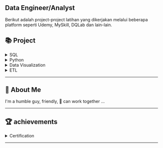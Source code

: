 ## Data Engineer/Analyst

Berikut adalah project-project latihan yang dikerjakan melalui beberapa platform seperti Udemy, MySkill, DQLab dan lain-lain.


## 📚 Project


<details><summary>SQL</summary>


+ [[📂](https://github.com/azwarerizal/own-project/tree/master/SQL/Project%20Data%20Analysis%20for%20Retail%20Sales%20Performance%20Report)]
[[🔍](https://academy.dqlab.id/main/package/project/182?pf=0)] [[📃](https://academy.dqlab.id/certificate/pdf/DQLABPRJC4AFNDGQ)] Data Analysis for Retail Sales Performance Report

+ [[📂](https://github.com/azwarerizal/own-project/tree/master/SQL/Data%20Engineer%20Challenge%20with%20SQL)]
[[🔍](https://academy.dqlab.id/main/projectcode/99/195/956?pr=0)] [[📃](https://academy.dqlab.id/certificate/pdf/DQLABSQLTSWUWCOK)] Data Engineer Challenge with SQL

+ [[📂](https://github.com/azwarerizal/own-project/tree/master/SQL/Project%20Data%20Analysis%20for%20B2B%20Retail:%20Customer%20Analytics%20Report)]
[[🔍](https://academy.dqlab.id/main/projectcode/246/417/2099?pr=0)] [[📃](https://academy.dqlab.id/certificate/pdf/DQLABPRJ10FEKPHS/NONTRACK)] Data Analysis for B2B Retail: Customer Analytics Report
 
 </details>
 
<details><summary>Python</summary>
Soon
</details>

<details><summary>Data Visualization</summary>
Soon
</details>

<details><summary>ETL</summary>
Soon
</details>

---
 
## 🚀 About Me
I'm a humble guy, friendly, 💪 can work together ...

---

## 🏆 achievements
<details>
 <summary>Certification</summary>
 
[[📃](https://www.udemy.com/certificate/UC-27e93998-4e3c-4697-9c0f-9a9db075e093)] Udemy

[[📃](https://drive.google.com/file/d/1Wqu3jmaCgdJkeWwoZQQJRhU9ToV7b0or/view)] MySkill

[[📃](https://academy.dqlab.id/Certificate_check_2/resultV2/DQLABSQLTSWUWCOK)] DQLab

[[📃](https://drive.google.com/file/d/1gWtUJj1aAlOrot6Mhs58zPLTmwlKxqkK/view?usp=sharing)] Inixindo
 
 </details>
 
 ---
